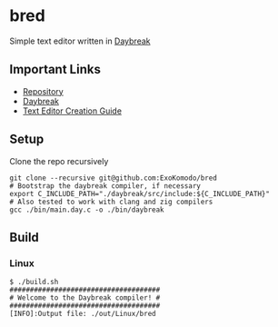 # bred

Simple text editor written in [Daybreak](https://github.com/ExoKomodo/Daybreak)

## Important Links

- [Repository](https://github.com/ExoKomodo/bred)
- [Daybreak](https://github.com/ExoKomodo/daybreak)
- [Text Editor Creation Guide](https://viewsourcecode.org/snaptoken/kilo/)

## Setup

Clone the repo recursively

```shell
git clone --recursive git@github.com:ExoKomodo/bred
# Bootstrap the daybreak compiler, if necessary
export C_INCLUDE_PATH="./daybreak/src/include:${C_INCLUDE_PATH}"
# Also tested to work with clang and zig compilers
gcc ./bin/main.day.c -o ./bin/daybreak
```

## Build

### Linux

```shell
$ ./build.sh
#####################################
# Welcome to the Daybreak compiler! #
#####################################
[INFO]:Output file: ./out/Linux/bred
```
